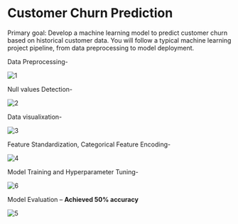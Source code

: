 # Customer Churn Prediction

Primary goal: Develop a machine learning model to predict customer churn based on historical customer data. You will follow a typical machine learning project pipeline, from data preprocessing to model deployment.

Data Preprocessing-

![1](https://github.com/Ajay2615/Projects/assets/99254412/6ed2ef71-dea2-4225-8ace-2424c5720bf9)

Null values Detection-

![2](https://github.com/Ajay2615/Projects/assets/99254412/b9e38521-7bb9-4594-96cd-a35f76238677)

Data visualixation-

![3](https://github.com/Ajay2615/Projects/assets/99254412/3efe8142-3d46-4430-adb5-ccbde5bbd18a)

Feature Standardization, Categorical Feature Encoding-

![4](https://github.com/Ajay2615/Projects/assets/99254412/d337adbd-6251-4acc-83ec-236c9f8c5ac1)

Model Training and Hyperparameter Tuning-

![6](https://github.com/Ajay2615/Projects/assets/99254412/87f05f53-884c-4a4c-84bf-9d3a15c82bd6)

Model Evaluation – **Achieved 50% accuracy**

![5](https://github.com/Ajay2615/Projects/assets/99254412/3d1972ba-39bc-40a2-b2dd-adf97e61da8f)
